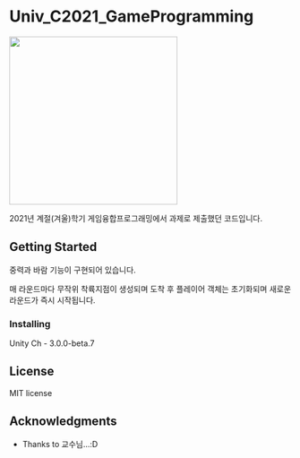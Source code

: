 # Univ_C2021_GameProgramming
 
<img src="https://simpleicons.org/icons/unity.svg" width="300" height="300">

2021년 계절(겨울)학기 게임융합프로그래밍에서 과제로 제출했던 코드입니다.

## Getting Started

중력과 바람 기능이 구현되어 있습니다. 

매 라운드마다 무작위 착륙지점이 생성되며 도착 후 플레이어 객체는 초기화되며 새로운 라운드가 즉시 시작됩니다.

### Installing

Unity Ch - 3.0.0-beta.7

## License

MIT license

## Acknowledgments

* Thanks to 교수님...:D
